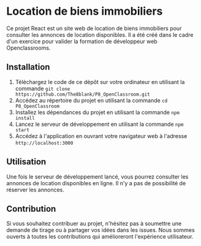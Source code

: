 # Location de biens immobiliers

Ce projet React est un site web de location de biens immobiliers pour consulter les annonces de location disponibles. Il a été créé dans le cadre d'un exercice pour valider la formation de développeur web Openclassrooms.

## Installation

1. Téléchargez le code de ce dépôt sur votre ordinateur en utilisant la commande `git clone https://github.com/The8blank/P8_OpenClassroom.git`
2. Accédez au répertoire du projet en utilisant la commande `cd P8_OpenClassroom`
3. Installez les dépendances du projet en utilisant la commande `npm install`
4. Lancez le serveur de développement en utilisant la commande `npm start`
5. Accédez à l'application en ouvrant votre navigateur web à l'adresse `http://localhost:3000`

## Utilisation

Une fois le serveur de développement lancé, vous pourrez consulter les annonces de location disponibles en ligne. Il n'y a pas de possibilité de réserver les annonces.

## Contribution

Si vous souhaitez contribuer au projet, n'hésitez pas à soumettre une demande de tirage ou à partager vos idées dans les issues. Nous sommes ouverts à toutes les contributions qui amélioreront l'expérience utilisateur.
